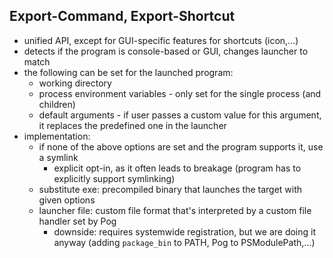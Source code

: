 ## Export-Command, Export-Shortcut

- unified API, except for GUI-specific features for shortcuts (icon,...)
- detects if the program is console-based or GUI, changes launcher to match
- the following can be set for the launched program:
	- working directory
	- process environment variables - only set for the single process (and children)
	- default arguments - if user passes a custom value for this argument, it replaces the predefined one in the launcher
- implementation:
	- if none of the above options are set and the program supports it, use a symlink
		- explicit opt-in, as it often leads to breakage (program has to explicitly support symlinking)
	- substitute exe: precompiled binary that launches the target with given options
	- launcher file: custom file format that's interpreted by a custom file handler set by Pog
		- downside: requires systemwide registration, but we are doing it anyway (adding `package_bin` to PATH, Pog to PSModulePath,...)